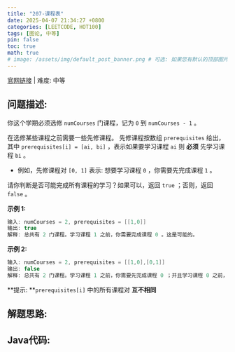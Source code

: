 ```yaml
---
title: "207-课程表"
date: 2025-04-07 21:34:27 +0800
categories: [LEETCODE, HOT100]
tags: [图论, 中等]
pin: false
toc: true
math: true
# image: /assets/img/default_post_banner.png # 可选: 如果您有默认的顶部图片，取消注释并修改路径
---
```


[官网链接](https://leetcode.cn/problems/course-schedule/) \| 难度: 中等

## 问题描述: 

你这个学期必须选修 `numCourses` 门课程，记为 `0` 到 `numCourses - 1` 。

在选修某些课程之前需要一些先修课程。 先修课程按数组 `prerequisites` 给出，其中 `prerequisites[i] = [ai, bi]` ，表示如果要学习课程 `ai` 则 **必须** 先学习课程 `bi` 。

- 例如，先修课程对 `[0, 1]` 表示: 想要学习课程 `0` ，你需要先完成课程 `1` 。

请你判断是否可能完成所有课程的学习？如果可以，返回 `true` ；否则，返回 `false` 。

**示例 1:**

```java
输入: numCourses = 2, prerequisites = [[1,0]]
输出: true
解释: 总共有 2 门课程。学习课程 1 之前，你需要完成课程 0 。这是可能的。
```

**示例 2:**

```java
输入: numCourses = 2, prerequisites = [[1,0],[0,1]]
输出: false
解释: 总共有 2 门课程。学习课程 1 之前，你需要先完成课程 0 ；并且学习课程 0 之前，你还应先完成课程 1 。这是不可能的。
```

 **提示: **`prerequisites[i]` 中的所有课程对 **互不相同**

## 解题思路: 



## Java代码: 

